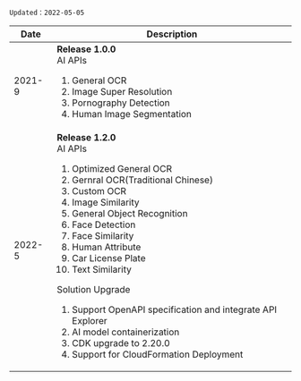 `Updated：2022-05-05`

| Date  | Description |
|----------|--------|
| 2021-9 | **Release 1.0.0** <br> AI APIs <ol><li>General OCR</li><li>Image Super Resolution</li><li>Pornography Detection</li><li>Human Image Segmentation</li></ol> |
| 2022-5 | **Release 1.2.0** <br> AI APIs <ol><li>Optimized General OCR</li><li>Gernral OCR(Traditional Chinese)</li><li>Custom OCR</li><li>Image Similarity</li><li>General Object Recognition</li><li>Face Detection</li><li>Face Similarity</li><li>Human Attribute</li><li>Car License Plate</li><li>Text Similarity</li></ol> Solution Upgrade <ol><li>Support OpenAPI specification and integrate API Explorer</li><li>AI model containerization</li><li>CDK upgrade to 2.20.0</li><li>Support for CloudFormation Deployment</li></ol> |

